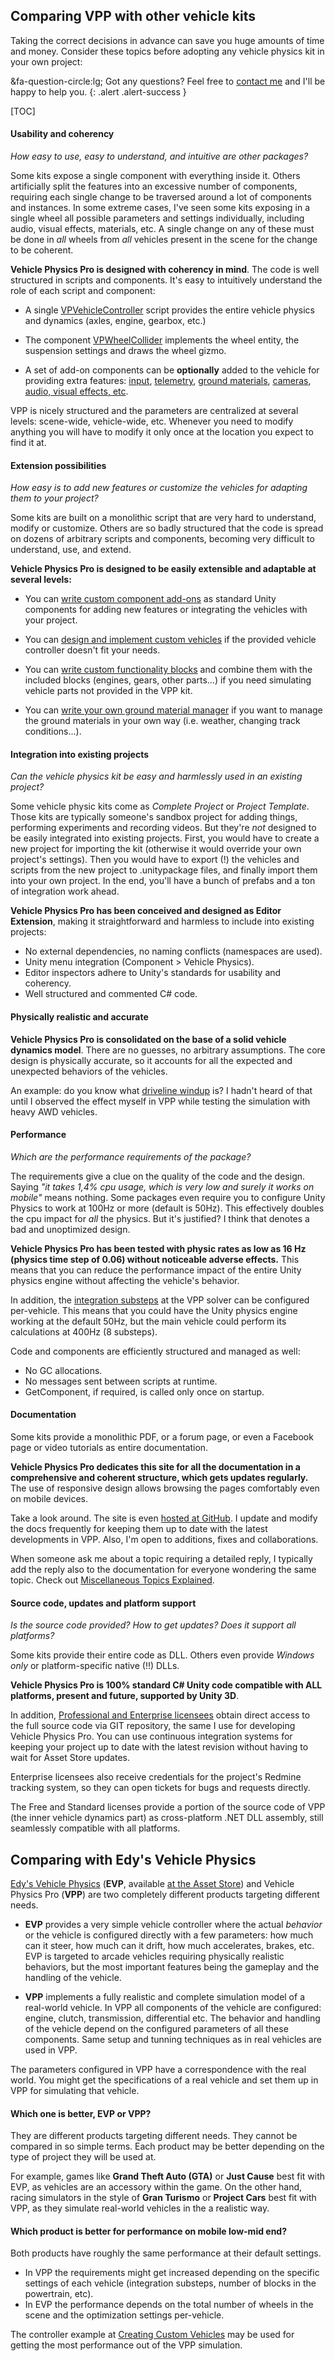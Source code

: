## Comparing VPP with other vehicle kits

Taking the correct decisions in advance can save you huge amounts of time and money. Consider these
topics before adopting any vehicle physics kit in your own project:

&fa-question-circle:lg; Got any questions? Feel free to [contact me](mailto:edy@vehiclephysics.com) and I'll
be happy to help you.
{: .alert .alert-success }

[TOC]

#### Usability and coherency

_How easy to use, easy to understand, and intuitive are other packages?_

Some kits expose a single component with everything inside it. Others artificially split the
features into an excessive number of components, requiring each single change to be traversed around
a lot of components and instances. In some extreme cases, I've seen some kits exposing in a single
wheel all possible parameters and settings individually, including audio, visual effects, materials,
etc. A single change on any of these must be done in _all_ wheels from _all_ vehicles present in the
scene for the change to be coherent.

**Vehicle Physics Pro is designed with coherency in mind**. The code is well structured in scripts
and components. It's easy to intuitively understand the role of each script and component:

- A single [VPVehicleController](/components/vehicle-controller) script provides the entire
	vehicle physics and dynamics (axles, engine, gearbox, etc.)

- The component [VPWheelCollider](/components/wheel-collider) implements the wheel entity,
	the suspension settings and draws the wheel gizmo.

- A set of add-on components can be **optionally** added to the vehicle for providing extra
	features: [input](/components/vehicle-input),
	[telemetry](/components/vehicle-telemetry),
	[ground materials](/components/ground-materials),
	[cameras](/components/camera-controller),
	[audio, visual effects, etc](/components/vehicle-addons).

VPP is nicely structured and the parameters are centralized at several levels: scene-wide,
vehicle-wide, etc. Whenever you need to modify anything you will have to modify it only once at the
location you expect to find it at.

#### Extension possibilities

_How easy is to add new features or customize the vehicles for adapting them to your project?_

Some kits are built on a monolithic script that are very hard to understand, modify or customize.
Others are so badly structured that the code is spread on dozens of arbitrary scripts and components,
becoming very difficult to understand, use, and extend.

**Vehicle Physics Pro is designed to be easily extensible and adaptable at several levels:**

- You can [write custom component add-ons](/advanced/custom-addons) as standard Unity
	components for adding new features or integrating the vehicles with your project.

- You can [design and implement custom vehicles](/advanced/custom-vehicles) if the provided
	vehicle controller doesn't fit your needs.

- You can [write custom functionality blocks](/advanced/custom-blocks) and combine them with
	the included blocks (engines, gears, other parts...) if you need simulating vehicle parts not
	provided in the VPP kit.

- You can [write your own ground material manager](/components/ground-materials) if you want
	to manage the ground materials in your own way (i.e. weather, changing track conditions...).

#### Integration into existing projects

_Can the vehicle physics kit be easy and harmlessly used in an existing project?_

Some vehicle physic kits come as _Complete Project_ or _Project Template_. Those kits are typically
someone's sandbox project for adding things, performing experiments and recording videos. But
they're _not_ designed to be easily integrated into existing projects. First, you would have to
create a new project for importing the kit (otherwise it would override your own project's settings).
Then you would have to export (!) the vehicles and scripts from the new project to .unitypackage
files, and finally import them into your own project. In the end, you'll have a bunch of prefabs and
a ton of integration work ahead.

**Vehicle Physics Pro has been conceived and designed as Editor Extension**, making it
straightforward and harmless to include into existing projects:

- No external dependencies, no naming conflicts (namespaces are used).
- Unity menu integration (Component > Vehicle Physics).
- Editor inspectors adhere to Unity's standards for usability and coherency.
- Well structured and commented C# code.

#### Physically realistic and accurate

**Vehicle Physics Pro is consolidated on the base of a solid vehicle dynamics model**. There are no
guesses, no arbitrary assumptions. The core design is physically accurate, so it accounts for all
the expected and unexpected behaviors of the vehicles.

An example: do you know what [driveline windup](https://en.wikipedia.org/wiki/Driveline_windup) is?
I hadn't heard of that until I observed the effect myself in VPP while testing the simulation with
heavy AWD vehicles.

#### Performance

_Which are the performance requirements of the package?_

The requirements give a clue on the quality of the code and the design. Saying _"it takes 1,4% cpu
usage, which is very low and surely it works on mobile"_ means nothing. Some packages even require
you to configure Unity Physics to work at 100Hz or more (default is 50Hz). This effectively
doubles the cpu impact for _all_ the physics. But it's justified? I think that denotes a bad
and unoptimized design.

**Vehicle Physics Pro has been tested with physic rates as low as 16 Hz (physics time step of 0.06)
without noticeable adverse effects.** This means that you can reduce the performance impact of the
entire Unity physics engine without affecting the vehicle's behavior.

In addition, the [integration substeps](/advanced/misc-topics-explained#solver-numeric-integration)
at the VPP solver can be configured per-vehicle. This means that you could have the Unity physics
engine working at the default 50Hz, but the main vehicle could perform its calculations at 400Hz
(8 substeps).

Code and components are efficiently structured and managed as well:

- No GC allocations.
- No messages sent between scripts at runtime.
- GetComponent, if required, is called only once on startup.

#### Documentation

Some kits provide a monolithic PDF, or a forum page, or even a Facebook page or video tutorials as
entire documentation.

**Vehicle Physics Pro dedicates this site for all the documentation in a comprehensive and coherent
structure, which gets updates regularly.** The use of responsive design allows browsing the pages
comfortably even on mobile devices.

Take a look around. The site is even [hosted at GitHub](https://github.com/EdyJ/vehicle-physics-docs).
I update and modify the docs frequently for keeping them up to date with the latest developments in
VPP. Also, I'm open to additions, fixes and collaborations.

When someone ask me about a topic requiring a detailed reply, I typically add the reply also to the
documentation for everyone wondering the same topic. Check out [Miscellaneous Topics Explained](/advanced/misc-topics-explained).

#### Source code, updates and platform support

_Is the source code provided? How to get updates? Does it support all platforms?_

Some kits provide their entire code as DLL. Others even provide _Windows only_ or platform-specific
native (!!) DLLs.

**Vehicle Physics Pro is 100% standard C# Unity code compatible with ALL platforms, present and
future, supported by Unity 3D**.

In addition, [Professional and Enterprise licensees](licensing) obtain direct access to the full
source code via GIT repository, the same I use for developing Vehicle Physics Pro. You can use
continuous integration systems for keeping your project up to date with the latest revision without
having to wait for Asset Store updates.

Enterprise licensees also receive credentials for the project's Redmine tracking system, so they
can open tickets for bugs and requests directly.

The Free and Standard licenses provide a portion of the source code of VPP (the inner vehicle
dynamics part) as cross-platform .NET DLL assembly, still seamlessly compatible with all platforms.

## Comparing with Edy's Vehicle Physics

[Edy's Vehicle Physics](http://www.edy.es/dev/vehicle-physics/) (**EVP**, available [at the Asset Store](https://www.assetstore.unity3d.com/#/content/403))
and Vehicle Physics Pro (**VPP**) are two completely different products targeting different needs.

- **EVP** provides a very simple vehicle controller where the actual _behavior_ or the vehicle is
configured directly with a few parameters: how much can it steer, how much can it drift, how much
accelerates, brakes, etc. EVP is targeted to arcade vehicles requiring physically realistic
behaviors, but the most important features being the gameplay and the handling of the vehicle.

- **VPP** implements a fully realistic and complete simulation model of a real-world vehicle. In VPP
all components of the vehicle are configured: engine, clutch, transmission, differential etc. The
behavior and handling of the vehicle depend on the configured parameters of all these components.
Same setup and tunning techniques as in real vehicles are used in VPP.

The parameters configured in VPP have a correspondence with the real world. You might get the
specifications of a real vehicle and set them up in VPP for simulating that vehicle.

#### Which one is better, EVP or VPP?

They are different products targeting different needs. They cannot be compared in so simple
terms. Each product may be better depending on the type of project they will be used at.

For example, games like **Grand Theft Auto (GTA)** or **Just Cause** best fit with EVP, as vehicles
are an accessory within the game. On the other hand, racing simulators in the style of **Gran Turismo**
or **Project Cars** best fit with VPP, as they simulate real-world vehicles in the a realistic way.

#### Which product is better for performance on mobile low-mid end?

Both products have roughly the same performance at their default settings.

- In VPP the requirements might get increased depending on the specific settings of each vehicle
	(integration substeps, number of blocks in the powertrain, etc).
- In EVP the performance depends on the total number of wheels in the scene and the optimization
	settings per-vehicle.

The controller example at [Creating Custom Vehicles](/advanced/custom-vehicles) may be used
for getting the most performance out of the VPP simulation.
